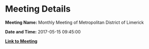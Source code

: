 # Meeting Details

**Meeting Name:** Monthly Meeting of Metropolitan District of Limerick

**Date and Time:** 2017-05-15 09:45:00

**[Link to Meeting](https://www.limerick.ie/council/whats-on/monthly-meeting-metropolitan-district-limerick-0)**
